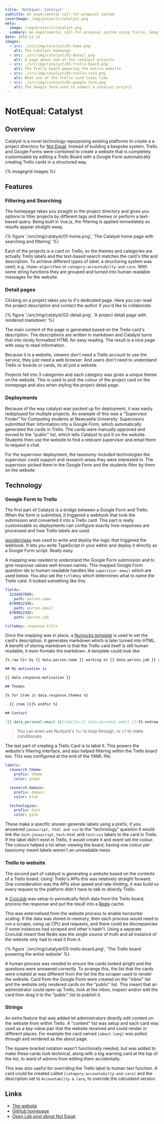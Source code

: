 ```yaml
---
title: 'NotEqual: Catalyst'
subtitle: An experimental call-for-proposal system
coverImage: /img/projects/catalyst.png
meta:
  image: /img/projects/catalyst.png
  summary: An experimental call-for-proposal system using Trello, Google forms and a website to bring it all together
date: 2019-12-13
images:
  - src: ./src/img/catalyst/01-home.png
    alt: The Catalyst homepage
  - src: ./src/img/catalyst/02-detail.png
    alt: A page about one of the catalyst projects
  - src: ./src/img/catalyst/03-trello-board.png
    alt: The Trello board powering the entire website
  - src: ./src/img/catalyst/04-trello-card.png
    alt: What one of the Trello card looks like
  - src: ./src/img/catalyst/05-google-form.png
    alt: The Google form used to submit a catalyst project
---
```


# NotEqual: Catalyst

## Overview

Catalyst is a novel technology repurposing existing platforms
to create a a project directory for [Not Equal](https://not-equal.tech).
Instead of building a bespoke system, Trello and Google Forms were combined
to create a website that is completely customisable by editing a Trello Board
with a Google Form automatically creating Trello cards in a structured way.

{% imagegrid images %}

## Features

### Filtering and Searching

The homepage takes you straight to the project directory and gives you options to filter projects by different tags and themes or perform a text-based query. Being built in Vue.js, the filtering is applied immediately so results appear straight away.

{% figure './src/img/catalyst/01-home.png', 'The Catalyst home page with searching and filtering' %}

Each of the projects is a card on Trello, so the themes and categories are actually Trello labels and the text-based search matches the card's title and description. To achieve different types of label, a structuring system was used, e.g. `theme:algorithms` or `category:accountabilty-and-care`. With some string functions they are grouped and turned into human readable messages for the website.

### Detail pages

Clicking on a project takes you to it's dedicated page. Here you can read the project description and contact the author if you'd like to collaborate.

{% figure './src/img/catalyst/02-detail.png', 'A project detail page with rendered markdown' %}

The main content of the page is generated based on the Trello card's description. The descriptions are written in markdown and Catalyst turns that into nicely formatted HTML for easy reading. The result is a nice page with easy to read information.

Because it is a website, viewers don't need a Trello account to use the service, they just need a web browser. And users don't need to understand Trello or boards or cards, its all just a website.

Projects fell into 3 categories and each category was given a unique theme on the website. This is used to pick the colour of the project card on the homepage and also when styling the project detail page.

### Deployments

Because of the way catalyst was packed up for deployment, it was easily redeployed for multiple projects. An example of this was a "Supervisor Finder" for Computing students at Newcastle University. Supervisors submitted their information into a Google Form, which automatically generated the cards in Trello. The cards were manually approved and moved to the "public" list, which tells Catalyst to put it on the website. Students then use the website to find a relevant supervisor and email them to request a chat.

For the supervisor deployment, the taxonomy included technologies the supervisor could support
and research areas they were interested in. The supervisor picked them in the Google Form and the students filter by them on the website.

## Technology

### Google Form to Trello

The first part of Catalyst is a bridge between a Google Form and Trello. When the form is submitted, it triggered a webhook that took the submission and converted it into a Trello card. This part is really customisable so deployments can configure exactly how responses are processed and how Trello labels are used.

[google/clasp](https://github.com/google/clasp) was used to write and deploy the logic that triggered the webhook. It lets you write TypeScript in your editor and deploy it directly as a Google Form script. Really easy.

A mapping was needed to understand the Google Form submission and to give response values well-known names. This mapped Google Form question ids to human-readable handles like `supervisor.email` which are used below. You also set the `titleKey` which determines what to name the Trello card. It looked something like this:

```yaml
fields:
  1234567890:
    path: person.name
  6789012345:
    path: person.email
  6789012345:
    path: person.job

titleKey: response.title
```

Once the mapping was in place, a [Nunjucks template](https://mozilla.github.io/nunjucks/) is used to set the card's description. It generates markdown which is later turned into HTML.
A benefit of storing markdown is that the Trello card itself is still human readable,
it even formats the markdown. A template could look like:

```md
{% raw %}> by {{ data.person.name }} working at {{ data.person.job }} responding to {{ data.response.call }}

## My motivation is

{{ data.response.motivation }}

## Themes

{% for item in data.response.themes %}

- {{ item }}{% endfor %}

## Contact

[{{ data.personal.email }}](mailto:{{ data.personal.email }}){% endraw %}
```

> You can even use Nunjuck's `for` to loop through, or `if` to make conditionals.

The last part of creating a Trello Card is to label it. This powers the website's filtering interface, and also helped filtering within the Trello board too. This was configured at the end of the YAML file:

```yaml
labels:
  research.theme:
    prefix: theme
    color: green

  research.domain:
    prefix: domain
    color: blue

  technologies:
    prefix: tech
    color: pink
```

These make a specific answer generate labels using a prefix, if you answered `javascript, html and css` to the "technology" question it would link the `tech:javascript`, `tech:html` and `tech:css` labels to the card in Trello. If the label didn't exist in Trello, it would create it and event set the colour. The colours helped a lot when viewing the board, having one colour per taxonomy meant labels weren't an unreadable mess.

### Trello to website

The second part of catalyst is generating a website based on the contents of a Trello board. Using' Trello's APIs this was relatively straight forward. One consideration was the APIs slow speed and rate-limiting, it was build so every request to the platform didn't have to talk to directly Trello.

A [CronJob](https://kubernetes.io/docs/concepts/workloads/controllers/cron-jobs/) was setup to periodically fetch data from the Trello board, process the response and put the result into a [Redis](https://redis.io) cache.

This was externalised from the website process to enable horizontal scaling. If the data was stored in-memory, then each process would need to run a scrape, using up CPU and requests, and there could be discrepancies if some instances had scraped and other's hadn't. Using a separate CronJob meant that Redis was the single source of truth and all instance of the website only had to read it from it.

{% figure './src/img/catalyst/03-trello-board.png', 'The Trello board powering the entire website' %}

A human process was needed to ensure the cards looked alright and the questions were answered correctly. To arrange this, the list that the cards were created at was different from the list the the scraper used to render the website. Card from the Google Form were created on the "inbox" list and the website only rendered cards on the "public" list. This meant that an administrator could open up Trello, look at the inbox, inspect and/or edit the card then drag it to the "public" list to publish it.

### Strings

An extra feature that was added let administrators directly edit content on the website from within Trello. A "content" list was setup and each card was used as a key-value pair that the website received and could render in different places. For example the card named `[about.long]` was pulled through and rendered as the about page.

The square-bracket notation wasn't functionally needed, but was added to make these cards look technical, along with a big warning card at the top of the list, to ward of admins from editing them accidentally.

This was also useful for overriding the Trello label to human text function.
A card could be created called `[category:accountabilty-and-care]`
and the description set to `Accountabilty & Care`, to override the calculated version.

## Links

- [The website](https://catalyst.not-equal.tech)
- [GitHub homepage](https://github.com/digitalinteraction/catalyst-about)
- [Open Lab post about Not Equal](https://openlab.ncl.ac.uk/posts/2020/not-equal-democratising-access-to-digital-technology-and-services/)
